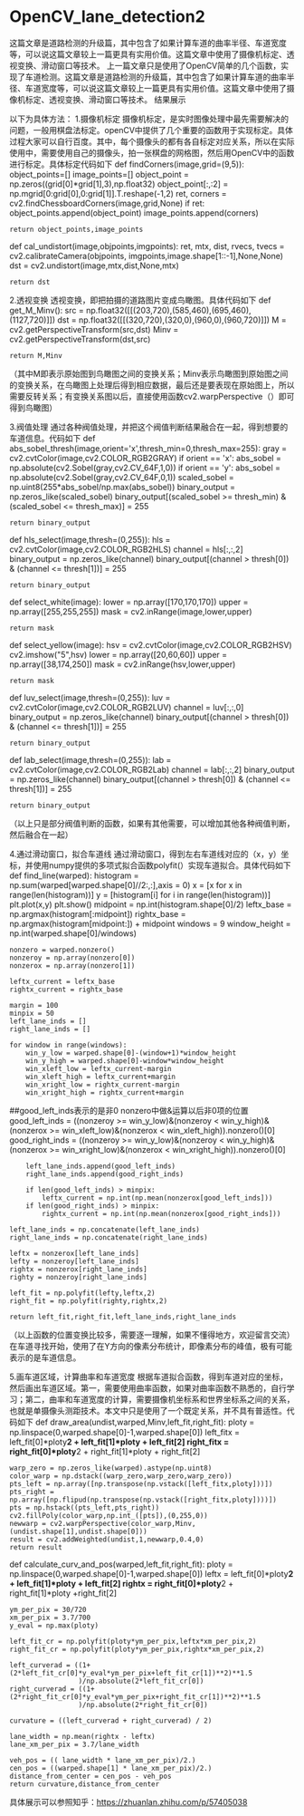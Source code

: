 # OpenCV_lane_detection2
这篇文章是道路检测的升级篇，其中包含了如果计算车道的曲率半径、车道宽度等，可以说这篇文章较上一篇更具有实用价值。这篇文章中使用了摄像机标定、透视变换、滑动窗口等技术。
上一篇文章只是使用了OpenCV简单的几个函数，实现了车道检测。这篇文章是道路检测的升级篇，其中包含了如果计算车道的曲率半径、车道宽度等，可以说这篇文章较上一篇更具有实用价值。这篇文章中使用了摄像机标定、透视变换、滑动窗口等技术。
结果展示


以下为具体方法：
1.摄像机标定
摄像机标定，是实时图像处理中最先需要解决的问题，一般用棋盘法标定。openCV中提供了几个重要的函数用于实现标定。具体过程大家可以自行百度。其中，每个摄像头的都有各自标定对应关系，所以在实际使用中，需要使用自己的摄像头，拍一张棋盘的网格图，然后用OpenCV中的函数进行标定。具体标定代码如下
def findCorners(image,grid=(9,5)):
    object_points=[]
    image_points=[]
    object_point = np.zeros((grid[0]*grid[1],3),np.float32)
    object_point[:,:2] = np.mgrid[0:grid[0],0:grid[1]].T.reshape(-1,2)
    ret, corners = cv2.findChessboardCorners(image,grid,None)
    if ret:
        object_points.append(object_point)
        image_points.append(corners)

    return object_points,image_points

def cal_undistort(image,objpoints,imgpoints):
    ret, mtx, dist, rvecs, tvecs = cv2.calibrateCamera(objpoints,
                                                       imgpoints,image.shape[1::-1],None,None)
    dst = cv2.undistort(image,mtx,dist,None,mtx)

    return dst

2.透视变换
透视变换，即把拍摄的道路图片变成鸟瞰图。具体代码如下
def get_M_Minv():
    src = np.float32([[(203,720),(585,460),(695,460),(1127,720)]])
    dst = np.float32([[(320,720),(320,0),(960,0),(960,720)]])
    M = cv2.getPerspectiveTransform(src,dst)
    Minv = cv2.getPerspectiveTransform(dst,src)

    return M,Minv
（其中M即表示原始图到鸟瞰图之间的变换关系；Minv表示鸟瞰图到原始图之间的变换关系，在鸟瞰图上处理后得到相应数据，最后还是要表现在原始图上，所以需要反转关系；有变换关系图以后，直接使用函数cv2.warpPerspective（）即可得到鸟瞰图）


3.阀值处理
通过各种阀值处理，并把这个阀值判断结果融合在一起，得到想要的车道信息。代码如下
def abs_sobel_thresh(image,orient='x',thresh_min=0,thresh_max=255):
    gray = cv2.cvtColor(image,cv2.COLOR_RGB2GRAY)
    if orient == 'x':
        abs_sobel = np.absolute(cv2.Sobel(gray,cv2.CV_64F,1,0))
    if orient == 'y':
        abs_sobel = np.absolute(cv2.Sobel(gray,cv2.CV_64F,0,1))
    scaled_sobel = np.uint8(255*abs_sobel/np.max(abs_sobel))
    binary_output = np.zeros_like(scaled_sobel)
    binary_output[(scaled_sobel >= thresh_min) & (scaled_sobel <= thresh_max)] = 255

    return binary_output

def hls_select(image,thresh=(0,255)):
    hls = cv2.cvtColor(image,cv2.COLOR_RGB2HLS)
    channel = hls[:,:,2]
    binary_output = np.zeros_like(channel)
    binary_output[(channel > thresh[0]) & (channel <= thresh[1])] = 255

    return binary_output

def select_white(image):
    lower = np.array([170,170,170])
    upper = np.array([255,255,255])
    mask = cv2.inRange(image,lower,upper)

    return mask

def select_yellow(image):
    hsv = cv2.cvtColor(image,cv2.COLOR_RGB2HSV)
    cv2.imshow("5",hsv)
    lower = np.array([20,60,60])
    upper = np.array([38,174,250])
    mask = cv2.inRange(hsv,lower,upper)

    return mask

def luv_select(image,thresh=(0,255)):
    luv = cv2.cvtColor(image,cv2.COLOR_RGB2LUV)
    channel = luv[:,:,0]
    binary_output = np.zeros_like(channel)
    binary_output[(channel > thresh[0]) & (channel <= thresh[1])] = 255

    return binary_output

def lab_select(image,thresh=(0,255)):
    lab = cv2.cvtColor(image,cv2.COLOR_RGB2Lab)
    channel = lab[:,:,2]
    binary_output = np.zeros_like(channel)
    binary_output[(channel > thresh[0]) & (channel <= thresh[1])] = 255

    return binary_output

（以上只是部分阀值判断的函数，如果有其他需要，可以增加其他各种阀值判断，然后融合在一起）

4.通过滑动窗口，拟合车道线
通过滑动窗口，得到左右车道线对应的（x，y）坐标，并使用numpy提供的多项式拟合函数polyfit(）实现车道拟合。具体代码如下
def find_line(warped):
    histogram = np.sum(warped[warped.shape[0]//2:,:],axis = 0)
    x = [x for x in range(len(histogram))]
    y = [histogram[i] for i in range(len(histogram))]
    plt.plot(x,y)
    plt.show()
    midpoint = np.int(histogram.shape[0]/2)
    leftx_base = np.argmax(histogram[:midpoint])
    rightx_base = np.argmax(histogram[midpoint:]) + midpoint
    windows = 9
    window_height = np.int(warped.shape[0]/windows)

    nonzero = warped.nonzero()
    nonzeroy = np.array(nonzero[0])
    nonzerox = np.array(nonzero[1])

    leftx_current = leftx_base
    rightx_current = rightx_base

    margin = 100
    minpix = 50
    left_lane_inds = []
    right_lane_inds = []

    for window in range(windows):
        win_y_low = warped.shape[0]-(window+1)*window_height
        win_y_high = warped.shape[0]-window*window_height
        win_xleft_low = leftx_current-margin
        win_xleft_high = leftx_current+margin
        win_xright_low = rightx_current-margin
        win_xright_high = rightx_current+margin
##good_left_inds表示的是非0 nonzero中做&运算以后非0项的位置
        good_left_inds = ((nonzeroy >= win_y_low)&(nonzeroy < win_y_high)&
                    (nonzerox >= win_xleft_low)&(nonzerox < win_xleft_high)).nonzero()[0]
        good_right_inds = ((nonzeroy >= win_y_low)&(nonzeroy < win_y_high)&
                    (nonzerox >= win_xright_low)&(nonzerox < win_xright_high)).nonzero()[0]

        left_lane_inds.append(good_left_inds)
        right_lane_inds.append(good_right_inds)

        if len(good_left_inds) > minpix:
            leftx_current = np.int(np.mean(nonzerox[good_left_inds]))
        if len(good_right_inds) > minpix:
            rightx_current = np.int(np.mean(nonzerox[good_right_inds]))

    left_lane_inds = np.concatenate(left_lane_inds)
    right_lane_inds = np.concatenate(right_lane_inds)

    leftx = nonzerox[left_lane_inds]
    lefty = nonzeroy[left_lane_inds]
    rightx = nonzerox[right_lane_inds]
    righty = nonzeroy[right_lane_inds]

    left_fit = np.polyfit(lefty,leftx,2)
    right_fit = np.polyfit(righty,rightx,2)

    return left_fit,right_fit,left_lane_inds,right_lane_inds
（以上函数的位置变换比较多，需要逐一理解，如果不懂得地方，欢迎留言交流）
在车道寻找开始，使用了在Y方向的像素分布统计，即像素分布的峰值，极有可能表示的是车道信息。


5.画车道区域，计算曲率和车道宽度
根据车道拟合函数，得到车道对应的坐标，然后画出车道区域。第一，需要使用曲率函数，如果对曲率函数不熟悉的，自行学习；第二，曲率和车道宽度的计算，需要摄像机坐标系和世界坐标系之间的关系，也就是单摄像头测距技术。本文中只是使用了一个既定关系，并不具有普适性。代码如下
def draw_area(undist,warped,Minv,left_fit,right_fit):
    ploty = np.linspace(0,warped.shape[0]-1,warped.shape[0])
    left_fitx = left_fit[0]*ploty**2 + left_fit[1]*ploty + left_fit[2]
    right_fitx = right_fit[0]*ploty**2 + right_fit[1]*ploty + right_fit[2]

    warp_zero = np.zeros_like(warped).astype(np.uint8)
    color_warp = np.dstack((warp_zero,warp_zero,warp_zero))
    pts_left = np.array([np.transpose(np.vstack([left_fitx,ploty]))])
    pts_right = np.array([np.flipud(np.transpose(np.vstack([right_fitx,ploty])))])
    pts = np.hstack((pts_left,pts_right))
    cv2.fillPoly(color_warp,np.int_([pts]),(0,255,0))
    newwarp = cv2.warpPerspective(color_warp,Minv,(undist.shape[1],undist.shape[0]))
    result = cv2.addWeighted(undist,1,newwarp,0.4,0)
    return result

    

def calculate_curv_and_pos(warped,left_fit,right_fit):
    ploty = np.linspace(0,warped.shape[0]-1,warped.shape[0])
    leftx = left_fit[0]*ploty**2 + left_fit[1]*ploty + left_fit[2]
    rightx = right_fit[0]*ploty**2 + right_fit[1]*ploty +right_fit[2]

    ym_per_pix = 30/720
    xm_per_pix = 3.7/700
    y_eval = np.max(ploty)

    left_fit_cr = np.polyfit(ploty*ym_per_pix,leftx*xm_per_pix,2)
    right_fit_cr = np.polyfit(ploty*ym_per_pix,rightx*xm_per_pix,2)

    left_curverad = ((1+(2*left_fit_cr[0]*y_eval*ym_per_pix+left_fit_cr[1])**2)**1.5
                     )/np.absolute(2*left_fit_cr[0])
    right_curverad = ((1+(2*right_fit_cr[0]*y_eval*ym_per_pix+right_fit_cr[1])**2)**1.5
                     )/np.absolute(2*right_fit_cr[0])

    curvature = ((left_curverad + right_curverad) / 2)

    lane_width = np.mean(rightx - leftx)
    lane_xm_per_pix = 3.7/lane_width

    veh_pos = (( lane_width * lane_xm_per_pix)/2.)
    cen_pos = ((warped.shape[1] * lane_xm_per_pix)/2.)
    distance_from_center = cen_pos - veh_pos
    return curvature,distance_from_center
具体展示可以参照知乎：https://zhuanlan.zhihu.com/p/57405038
